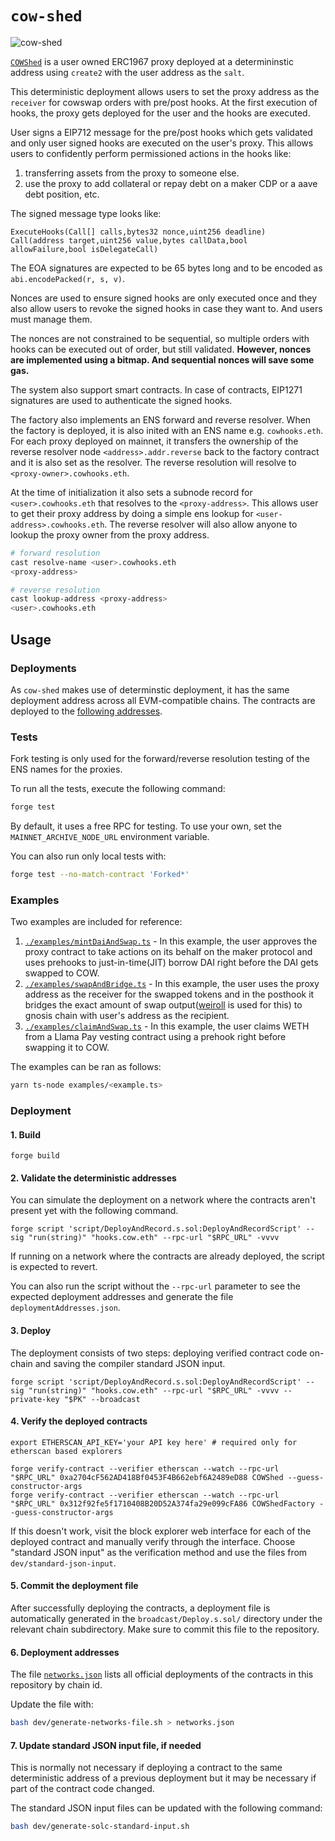 # `cow-shed`

![`cow-shed`](https://i.imgur.com/n7GUxFC.png)

[`COWShed`](./src/COWShed.sol) is a user owned ERC1967 proxy deployed at a determininstic
address using `create2` with the user address as the `salt`.

This deterministic deployment allows users to set the proxy address as the `receiver` for
cowswap orders with pre/post hooks. At the first execution of hooks, the proxy gets deployed
for the user and the hooks are executed.

User signs a EIP712 message for the pre/post hooks which gets validated and only user signed
hooks are executed on the user's proxy. This allows users to confidently perform permissioned
actions in the hooks like:

1. transferring assets from the proxy to someone else.
2. use the proxy to add collateral or repay debt on a maker CDP or a aave debt position, etc.

The signed message type looks like:

```
ExecuteHooks(Call[] calls,bytes32 nonce,uint256 deadline)
Call(address target,uint256 value,bytes callData,bool allowFailure,bool isDelegateCall)
```

The EOA signatures are expected to be 65 bytes long and to be encoded as `abi.encodePacked(r, s, v)`.

Nonces are used to ensure signed hooks are only executed once and they also allow users to revoke
the signed hooks in case they want to. And users must manage them.

The nonces are not constrained to be sequential, so multiple orders with hooks can be executed
out of order, but still validated. **However, nonces are implemented using a bitmap. And sequential
nonces will save some gas.**

The system also support smart contracts. In case of contracts, EIP1271 signatures are used to
authenticate the signed hooks.

The factory also implements an ENS forward and reverse resolver. When the factory is deployed, it is
also inited with an ENS name e.g. `cowhooks.eth`. For each proxy deployed on mainnet, it transfers the
ownership of the reverse resolver node `<address>.addr.reverse` back to the factory contract and it is
also set as the resolver. The reverse resolution will resolve to `<proxy-owner>.cowhooks.eth`.

At the time of initialization it also sets a subnode record for `<user>.cowhooks.eth` that resolves to
the `<proxy-address>`. This allows user to get their proxy address by doing a simple ens lookup for
`<user-address>.cowhooks.eth`. The reverse resolver will also allow anyone to lookup the proxy owner
from the proxy address.

```sh
# forward resolution
cast resolve-name <user>.cowhooks.eth
<proxy-address>

# reverse resolution
cast lookup-address <proxy-address>
<user>.cowhooks.eth
```

## Usage

### Deployments

As `cow-shed` makes use of determinstic deployment, it has the same deployment address across all EVM-compatible chains. The contracts are deployed to the [following addresses](./networks.json).

### Tests

Fork testing is only used for the forward/reverse resolution testing of the ENS names for the proxies.

To run all the tests, execute the following command:

```bash
forge test
```

By default, it uses a free RPC for testing. To use your own, set the `MAINNET_ARCHIVE_NODE_URL` environment variable.

You can also run only local tests with:

```bash
forge test --no-match-contract 'Forked*'
```

### Examples

Two examples are included for reference:

1. [`./examples/mintDaiAndSwap.ts`](./examples/mintDaiAndSwap.ts) - In this example, the user approves the proxy contract to take actions on its behalf on the maker protocol and uses prehooks to just-in-time(JIT) borrow DAI right before the DAI gets swapped to COW.
2. [`./examples/swapAndBridge.ts`](./examples/swapAndBridge.ts) - In this example, the user uses the proxy address as the receiver for the swapped tokens and in the posthook it bridges the exact amount of swap output([weiroll](https://github.com/weiroll/weiroll) is used for this) to gnosis chain with user's address as the recipient.
3. [`./examples/claimAndSwap.ts`](./examples/claimAndSwap.ts) - In this example, the user claims WETH from a Llama Pay vesting contract using a prehook right before swapping it to COW.

The examples can be ran as follows:

```bash
yarn ts-node examples/<example.ts>
```

### Deployment

#### 1. Build

```shell
forge build
```

#### 2. Validate the deterministic addresses

You can simulate the deployment on a network where the contracts aren't present yet with the following command.

```shell
forge script 'script/DeployAndRecord.s.sol:DeployAndRecordScript' --sig "run(string)" "hooks.cow.eth" --rpc-url "$RPC_URL" -vvvv
```

If running on a network where the contracts are already deployed, the script is expected to revert.

You can also run the script without the `--rpc-url` parameter to see the expected deployment addresses and generate the file `deploymentAddresses.json`.

#### 3. Deploy

The deployment consists of two steps: deploying verified contract code on-chain and saving the compiler standard JSON input.

```shell
forge script 'script/DeployAndRecord.s.sol:DeployAndRecordScript' --sig "run(string)" "hooks.cow.eth" --rpc-url "$RPC_URL" -vvvv --private-key "$PK" --broadcast
```

#### 4. Verify the deployed contracts

```shell
export ETHERSCAN_API_KEY='your API key here' # required only for etherscan based explorers

forge verify-contract --verifier etherscan --watch --rpc-url "$RPC_URL" 0xa2704cF562AD418Bf0453F4B662ebf6A2489eD88 COWShed --guess-constructor-args
forge verify-contract --verifier etherscan --watch --rpc-url "$RPC_URL" 0x312f92fe5f1710408B20D52A374fa29e099cFA86 COWShedFactory --guess-constructor-args
```

If this doesn't work, visit the block explorer web interface for each of the deployed contract and manually verify through the interface.
Choose "standard JSON input" as the verification method and use the files from `dev/standard-json-input`.

#### 5. Commit the deployment file

After successfully deploying the contracts, a deployment file is automatically generated in the `broadcast/Deploy.s.sol/` directory under the relevant chain subdirectory. Make sure to commit this file to the repository.

#### 6. Deployment addresses

The file [`networks.json`](./networks.json) lists all official deployments of the contracts in this repository by chain id.

Update the file with:

```sh
bash dev/generate-networks-file.sh > networks.json
```

#### 7. Update standard JSON input file, if needed

This is normally not necessary if deploying a contract to the same deterministic address of a previous deployment but it may be necessary if part of the contract code changed.

The standard JSON input files can be updated with the following command:

```sh
bash dev/generate-solc-standard-input.sh
```
